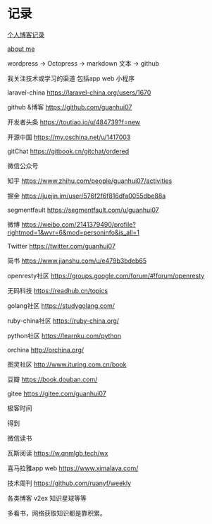 # 记录

[个人博客记录](https://guanhui07.github.io/blog/)

[about me](https://about.me/yangminghui)

wordpress -> Octopress -> markdown 文本 -> github

我关注技术或学习的渠道 包括app  web 小程序

laravel-china https://laravel-china.org/users/1670

github &博客  https://github.com/guanhui07

开发者头条 https://toutiao.io/u/484739?f=new

开源中国  https://my.oschina.net/u/1417003

gitChat  https://gitbook.cn/gitchat/ordered

微信公众号

知乎 https://www.zhihu.com/people/guanhui07/activities

掘金 https://juejin.im/user/576f2f6f816dfa0055dbe88a

segmentfault https://segmentfault.com/u/guanhui07

微博  https://weibo.com/2141379490/profile?rightmod=1&wvr=6&mod=personinfo&is_all=1

Twitter  https://twitter.com/guanhui07

简书 https://www.jianshu.com/u/e479b3bdeb65

openresty社区 https://groups.google.com/forum/#!forum/openresty

无码科技 https://readhub.cn/topics

golang社区 https://studygolang.com/

ruby-china社区 https://ruby-china.org/

python社区 https://learnku.com/python

orchina http://orchina.org/

图灵社区 http://www.ituring.com.cn/book

豆瓣  https://book.douban.com/

gitee https://gitee.com/guanhui07

极客时间

得到

微信读书

瓦斯阅读 https://w.qnmlgb.tech/wx

喜马拉雅app web https://www.ximalaya.com/

技术周刊  https://github.com/ruanyf/weekly

各类博客  v2ex 知识星球等等 


多看书，网络获取知识都是靠积累。
